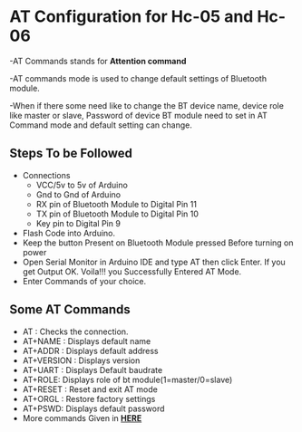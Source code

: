 # AT Configuration for Hc-05 and Hc-06
-AT Commands stands for **Attention command**

-AT commands mode is used to change default settings of Bluetooth module.

-When if there some need like to change the BT device name, device role like master or slave, Password of device BT module need to set in AT Command mode and default setting can change.

## Steps To be Followed
- Connections
	- VCC/5v to 5v of Arduino
	- Gnd to Gnd of Arduino
	- RX pin of Bluetooth Module to Digital Pin 11
	- TX pin of Bluetooth Module to Digital Pin 10
	- Key pin to Digital Pin 9
- Flash Code into Arduino.
- Keep the button Present on Bluetooth Module pressed Before turning on power
- Open Serial Monitor in Arduino IDE and type AT then click Enter. If you get Output OK. Voila!!! you Successfully Entered AT Mode.
-  Enter Commands of your choice.

## Some AT Commands
- AT : Checks the connection.  
- AT+NAME : Displays default name  
- AT+ADDR : Displays default address  
- AT+VERSION : Displays version  
- AT+UART : Displays Default baudrate  
- AT+ROLE: Displays role of bt module(1=master/0=slave) 
- AT+RESET : Reset and exit AT mode
- AT+ORGL : Restore factory settings  
- AT+PSWD: Displays default password
- More commands Given in [**HERE**](https://github.com/arshanwar/Hc_05-Hc_06-AT-Modes/blob/master/At_Mode_Overview.pdf)
